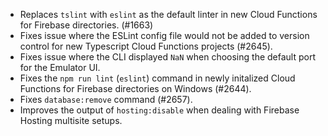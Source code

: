 - Replaces `tslint` with `eslint` as the default linter in new Cloud Functions for Firebase directories. (#1663)
- Fixes issue where the ESLint config file would not be added to version control for new Typescript Cloud Functions projects (#2645).
- Fixes issue where the CLI displayed `NaN` when choosing the default port for the Emulator UI.
- Fixes the `npm run lint` (`eslint`) command in newly initalized Cloud Functions for Firebase directories on Windows (#2644).
- Fixes `database:remove` command (#2657).
- Improves the output of `hosting:disable` when dealing with Firebase Hosting multisite setups.

